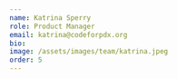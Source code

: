 ```yaml
---
name: Katrina Sperry
role: Product Manager
email: katrina@codeforpdx.org
bio:
image: /assets/images/team/katrina.jpeg
order: 5
---
```


